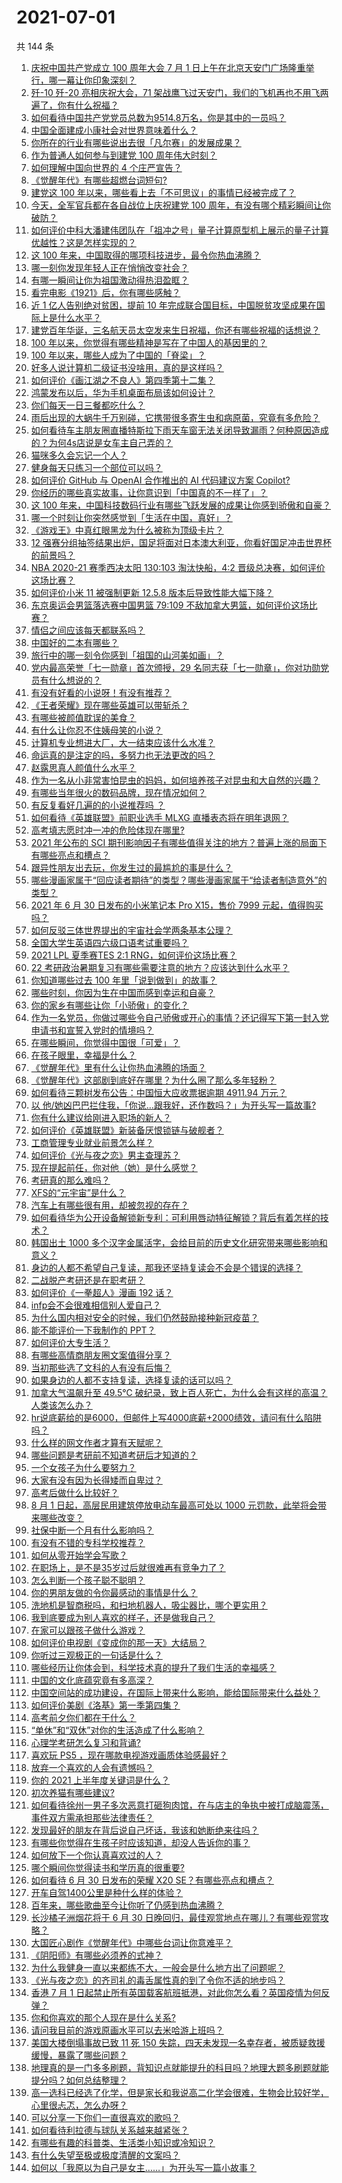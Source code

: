 # 2021-07-01

共 144 条

<!-- BEGIN -->
<!-- 最后更新时间 Thu Jul 01 2021 17:02:03 GMT+0800 (China Standard Time) -->

1. [庆祝中国共产党成立 100 周年大会 7 月 1
   日上午在北京天安门广场隆重举行，哪一幕让你印象深刻？](https://www.zhihu.com/question/469219832)
2. [歼-10 歼-20 亮相庆祝大会，71
   架战鹰飞过天安门，我们的飞机再也不用飞两遍了，你有什么祝福？](https://www.zhihu.com/question/469230952)
3. [如何看待中国共产党党员总数为9514.8万名，你是其中的一员吗？](https://www.zhihu.com/question/469009557)
4. [中国全面建成小康社会对世界意味着什么？](https://www.zhihu.com/question/469243529)
5. [你所在的行业有哪些说出去很「凡尔赛」的发展成果？](https://www.zhihu.com/question/447184680)
6. [作为普通人如何参与到建党 100 周年伟大时刻？](https://www.zhihu.com/question/468953292)
7. [如何理解中国向世界的 4 个庄严宣告？](https://www.zhihu.com/question/469269512)
8. [《觉醒年代》有哪些超燃台词短句?](https://www.zhihu.com/question/463340352)
9. [建党这 100 年以来，哪些看上去「不可思议」的事情已经被完成了？](https://www.zhihu.com/question/468798487)
10. [今天，全军官兵都在各自战位上庆祝建党 100
    周年，有没有哪个精彩瞬间让你破防？](https://www.zhihu.com/question/469245739)
11. [如何评价中科大潘建伟团队在「祖冲之号」量子计算原型机上展示的量子计算优越性？这是怎样实现的？](https://www.zhihu.com/question/468741820)
12. [这 100 年来，中国取得的哪项科技进步，最令你热血沸腾？](https://www.zhihu.com/question/469247582)
13. [哪一刻你发现年轻人正在悄悄改变社会？](https://www.zhihu.com/question/447184915)
14. [有哪一瞬间让你为祖国激动得热泪盈眶？](https://www.zhihu.com/question/276636947)
15. [看完电影《1921》后，你有哪些感触？](https://www.zhihu.com/question/468567972)
16. [近 1 亿人告别绝对贫困，提前 10
    年完成联合国目标，中国脱贫攻坚成果在国际上是什么水平？](https://www.zhihu.com/question/446264543)
17. [建党百年华诞，三名航天员太空发来生日祝福，你还有哪些祝福的话想说？](https://www.zhihu.com/question/469119958)
18. [100 年以来，你觉得有哪些精神是写在了中国人的基因里的？](https://www.zhihu.com/question/468804235)
19. [100 年以来，哪些人成为了中国的「脊梁」？](https://www.zhihu.com/question/469067940)
20. [好多人说计算机二级证书没啥用，真的是这样吗？](https://www.zhihu.com/question/432050455)
21. [如何评价《画江湖之不良人》第四季第十二集？](https://www.zhihu.com/question/467933480)
22. [鸿蒙发布以后，华为手机桌面布局该如何设计？](https://www.zhihu.com/question/462891140)
23. [你们每天一日三餐都吃什么？](https://www.zhihu.com/question/307237785)
24. [雨后出现的大蜗牛千万别碰，它携带很多寄生虫和病原菌，究竟有多危险？](https://www.zhihu.com/question/468733508)
25. [如何看待车主朋友圈直播特斯拉下雨天车窗无法关闭导致漏雨？何种原因造成的？为何4s店说是女车主自己弄的？](https://www.zhihu.com/question/468832311)
26. [猫咪多久会忘记一个人？](https://www.zhihu.com/question/284146536)
27. [健身每天只练习一个部位可以吗？](https://www.zhihu.com/question/402800360)
28. [如何评价 GitHub 与 OpenAI 合作推出的 AI 代码建议方案
    Copilot?](https://www.zhihu.com/question/468950598)
29. [你经历的哪些真实故事，让你意识到「中国真的不一样了」？](https://www.zhihu.com/question/429896850)
30. [这 100
    年来，中国科技数码行业有哪些飞跃发展的成果让你感到骄傲和自豪？](https://www.zhihu.com/question/468832684)
31. [哪一个时刻让你突然感觉到「生活在中国，真好」？](https://www.zhihu.com/question/446990478)
32. [《游戏王》中真红眼黑龙为什么被称为顶级卡片？](https://www.zhihu.com/question/24348322)
33. [12
    强赛分组抽签结果出炉，国足将面对日本澳大利亚，你看好国足冲击世界杯的前景吗？](https://www.zhihu.com/question/469309297)
34. [NBA 2020-21 赛季西决太阳 130:103 淘汰快船，4:2
    晋级总决赛，如何评价这场比赛？](https://www.zhihu.com/question/469222349)
35. [如何评价小米 11 被强制更新 12.5.8
    版本后导致性能大幅下降？](https://www.zhihu.com/question/466557336)
36. [东京奥运会男篮落选赛中国男篮 79:109
    不敌加拿大男篮，如何评价这场比赛？](https://www.zhihu.com/question/469226684)
37. [情侣之间应该每天都联系吗？](https://www.zhihu.com/question/447408356)
38. [中国好的二本有哪些？](https://www.zhihu.com/question/282553012)
39. [旅行中的哪一刻令你感到「祖国的山河美如画」？](https://www.zhihu.com/question/468764145)
40. [党内最高荣誉「七一勋章」首次颁授，29
    名同志获「七一勋章」，你对功勋党员有什么想说的？](https://www.zhihu.com/question/468683456)
41. [有没有好看的小说呀！有没有推荐？](https://www.zhihu.com/question/460332262)
42. [《王者荣耀》现在哪些英雄可以带斩杀？](https://www.zhihu.com/question/466600116)
43. [有哪些被颜值耽误的美食？](https://www.zhihu.com/question/463302536)
44. [有什么让你忍不住姨母笑的小说？](https://www.zhihu.com/question/443447926)
45. [计算机专业想进大厂，大一结束应该什么水准？](https://www.zhihu.com/question/450241362)
46. [命运真的是注定的吗，多努力也无法更改的吗？](https://www.zhihu.com/question/468059308)
47. [赵露思真人颜值什么水平？](https://www.zhihu.com/question/463920907)
48. [作为一名从小非常害怕昆虫的妈妈，如何培养孩子对昆虫和大自然的兴趣？](https://www.zhihu.com/question/468299114)
49. [有哪些当年很火的数码品牌，现在情况如何？](https://www.zhihu.com/question/468998828)
50. [有反复看好几遍的的小说推荐吗 ？](https://www.zhihu.com/question/440336071)
51. [如何看待《英雄联盟》前职业选手 MLXG 直播表态将在明年退网？](https://www.zhihu.com/question/466700437)
52. [高考填志愿时冲一冲的危险体现在哪里?](https://www.zhihu.com/question/463379231)
53. [2021 年公布的 SCI
    期刊影响因子有哪些值得关注的地方？普遍上涨的局面下有哪些亮点和槽点？](https://www.zhihu.com/question/469074125)
54. [跟异性朋友出去玩，你发生过的最尴尬的事是什么？](https://www.zhihu.com/question/281832872)
55. [哪些漫画家属于“回应读者期待”的类型？哪些漫画家属于“给读者制造意外”的类型？](https://www.zhihu.com/question/465732488)
56. [2021 年 6 月 30 日发布的小米笔记本 Pro X15，售价 7999
    元起，值得购买吗？](https://www.zhihu.com/question/469004337)
57. [如何反驳三体世界提出的宇宙社会学两条基本公理？](https://www.zhihu.com/question/468377300)
58. [全国大学生英语四六级口语考试重要吗？](https://www.zhihu.com/question/26065237)
59. [2021 LPL 夏季赛TES 2:1
    RNG，如何评价这场比赛？](https://www.zhihu.com/question/469157245)
60. [22 考研政治暑期复习有哪些需要注意的地方？应该达到什么水平？](https://www.zhihu.com/question/468444270)
61. [你知道哪些过去 100 年里「说到做到」的故事？](https://www.zhihu.com/question/464242642)
62. [哪些时刻，你因为生在中国而感到幸运和自豪？](https://www.zhihu.com/question/460117828)
63. [你的家乡有哪些让你「小骄傲」的变化？](https://www.zhihu.com/question/447184809)
64. [作为一名党员，你做过哪些令自己骄傲或开心的事情？还记得写下第一封入党申请书和宣誓入党时的情境吗？](https://www.zhihu.com/question/454178081)
65. [在哪些瞬间，你觉得中国很「可爱」？](https://www.zhihu.com/question/455857255)
66. [在孩子眼里，幸福是什么？](https://www.zhihu.com/question/461502258)
67. [《觉醒年代》里有什么让你热血沸腾的场面？](https://www.zhihu.com/question/463613258)
68. [《觉醒年代》这部剧到底好在哪里？为什么圈了那么多年轻粉？](https://www.zhihu.com/question/459410613)
69. [如何看待三颗树发布公告：中国恒大应收票据逾期 4911.94
    万元？](https://www.zhihu.com/question/468886248)
70. [以
    他/她凶巴巴拦住我，「你说…跟我好，还作数吗？」为开头写一篇故事?](https://www.zhihu.com/question/468253321)
71. [你有什么建议给刚进入职场的新人？](https://www.zhihu.com/question/286235997)
72. [如何评价《英雄联盟》新装备厌恨锁链与破舰者？](https://www.zhihu.com/question/467671343)
73. [工商管理专业就业前景怎么样？](https://www.zhihu.com/question/20294355)
74. [如何评价《光与夜之恋》男主查理苏？](https://www.zhihu.com/question/466812225)
75. [现在提起前任，你对他（她）是什么感觉？](https://www.zhihu.com/question/457793688)
76. [考研真的那么难吗？](https://www.zhihu.com/question/307289551)
77. [XFS的“元宇宙”是什么？](https://www.zhihu.com/question/468881865)
78. [汽车上有哪些很有用，却被忽视的存在？](https://www.zhihu.com/question/428421530)
79. [如何看待华为公开设备解锁新专利：可利用唇动特征解锁？背后有着怎样的技术？](https://www.zhihu.com/question/468759652)
80. [韩国出土 1000
    多个汉字金属活字，会给目前的历史文化研究带来哪些影响和意义？](https://www.zhihu.com/question/468965792)
81. [身边的人都不希望自己复读，那我还坚持复读会不会是个错误的选择？](https://www.zhihu.com/question/467184183)
82. [二战脱产考研还是在职考研？](https://www.zhihu.com/question/459314874)
83. [如何评价《一拳超人》漫画 192 话？](https://www.zhihu.com/question/468006367)
84. [infp会不会很难相信别人爱自己？](https://www.zhihu.com/question/468342285)
85. [为什么国内相对安全的时候，我们仍然鼓励接种新冠疫苗？](https://www.zhihu.com/question/460128927)
86. [能不能评价一下我制作的 PPT？](https://www.zhihu.com/question/460696678)
87. [如何评价大专生活？](https://www.zhihu.com/question/295193493)
88. [有哪些高情商朋友圈文案值得分享？](https://www.zhihu.com/question/464250111)
89. [当初那些选了文科的人有没有后悔？](https://www.zhihu.com/question/462661816)
90. [如果身边的人都不支持复读，选择复读的话可以吗？](https://www.zhihu.com/question/466272688)
91. [加拿大气温飙升至 49.5℃
    破纪录，致上百人死亡，为什么会有这样的高温？人类该怎么办？](https://www.zhihu.com/question/468776258)
92. [hr说底薪给的是6000，但邮件上写4000底薪+2000绩效，请问有什么陷阱吗？](https://www.zhihu.com/question/279752230)
93. [什么样的网文作者才算有天赋呢？](https://www.zhihu.com/question/469198619)
94. [哪些问题是考研前不知道考研后才知道的？](https://www.zhihu.com/question/269429538)
95. [一个女孩子为什么要努力？](https://www.zhihu.com/question/38936016)
96. [大家有没有因为长得矮而自卑过？](https://www.zhihu.com/question/404131523)
97. [高考后做什么比较好？](https://www.zhihu.com/question/461598440)
98. [8 月 1 日起，高层民用建筑停放电动车最高可处以 1000
    元罚款，此举将会带来哪些改变？](https://www.zhihu.com/question/469014496)
99. [社保中断一个月有什么影响吗？](https://www.zhihu.com/question/304891093)
100. [有没有不错的专科学校推荐？](https://www.zhihu.com/question/286133002)
101. [如何从零开始学会写歌？](https://www.zhihu.com/question/20437561)
102. [在职场上，是不是35岁过后就很难再有竞争力了？](https://www.zhihu.com/question/468346955)
103. [怎么判断一个孩子聪不聪明？](https://www.zhihu.com/question/460441961)
104. [你的男朋友做的令你最感动的事情是什么？](https://www.zhihu.com/question/22586649)
105. [洗地机是智商税吗，和扫地机器人，吸尘器比，哪个更实用？](https://www.zhihu.com/question/418512921)
106. [我到底要成为别人喜欢的样子，还是做我自己？](https://www.zhihu.com/question/460688669)
107. [在家可以跟孩子做什么游戏？](https://www.zhihu.com/question/391201046)
108. [如何评价电视剧《变成你的那一天》大结局？](https://www.zhihu.com/question/468042255)
109. [你听过三观极正的一句话是什么？](https://www.zhihu.com/question/316797926)
110. [哪些经历让你体会到，科学技术真的提升了我们生活的幸福感？](https://www.zhihu.com/question/459895565)
111. [中国的文化底蕴究竟有多高深？](https://www.zhihu.com/question/277040928)
112. [中国空间站的成功建设，在国际上带来什么影响，能给国际带来什么益处？](https://www.zhihu.com/question/465703732)
113. [如何评价美剧《洛基》第一季第四集？](https://www.zhihu.com/question/468004011)
114. [高考前夕你们都在干什么？](https://www.zhihu.com/question/463928370)
115. [“单休”和“双休”对你的生活造成了什么影响？](https://www.zhihu.com/question/464274735)
116. [心理学考研怎么复习和背诵?](https://www.zhihu.com/question/398130578)
117. [喜欢玩 PS5 ，现在哪款电视游戏画质体验感最好？](https://www.zhihu.com/question/468443671)
118. [放弃一个喜欢的人会有遗憾吗？](https://www.zhihu.com/question/467518860)
119. [你的 2021 上半年度关键词是什么？](https://www.zhihu.com/question/468483023)
120. [初次养猫有哪些建议?](https://www.zhihu.com/question/466558437)
121. [如何看待徐州一男子多次恶意打砸狗肉馆，在与店主的争执中被打成脑震荡，事件双方需承担那些法律责任？](https://www.zhihu.com/question/467649024)
122. [发现最好的朋友在背后说自己坏话，我该和她断绝来往吗？](https://www.zhihu.com/question/463316530)
123. [有哪些你觉得在生孩子时应该知道，却没人告诉你的事？](https://www.zhihu.com/question/296368004)
124. [如何放下一个你认真喜欢过的人？](https://www.zhihu.com/question/466673263)
125. [哪个瞬间你觉得读书和学历真的很重要?](https://www.zhihu.com/question/466797792)
126. [如何看待 6 月 30 日发布的荣耀 X20
     SE？有哪些亮点和槽点？](https://www.zhihu.com/question/468990859)
127. [开车自驾1400公里是种什么样的体验？](https://www.zhihu.com/question/465961379)
128. [百年来，哪些歌曲至今让你听了仍感到热血沸腾？](https://www.zhihu.com/question/455864364)
129. [长沙橘子洲烟花将于 6 月 30
     日晚回归，最佳观赏地点在哪儿？有哪些观赏攻略？](https://www.zhihu.com/question/468494209)
130. [大国匠心剧作《觉醒年代》中哪些台词让你意难平？](https://www.zhihu.com/question/461299889)
131. [《阴阳师》有哪些必须养的式神？](https://www.zhihu.com/question/311961456)
132. [为什么我健身一直以来都练不大，一般会是什么地方出了问题呢？](https://www.zhihu.com/question/461175616)
133. [《光与夜之恋》的齐司礼的毒舌属性真的到了令你不适的地步吗？](https://www.zhihu.com/question/468522825)
134. [香港 7 月 1
     日起禁止所有英国载客航班抵港，对此你怎么看？英国疫情为何反弹？](https://www.zhihu.com/question/468775842)
135. [你和你喜欢的那个人现在是什么关系?](https://www.zhihu.com/question/467896413)
136. [请问我目前的游戏原画水平可以去米哈游上班吗？](https://www.zhihu.com/question/441867303)
137. [美国大楼倒塌事故已致 11 死 150
     失踪，四天未发现一名幸存者，被质疑救援缓慢，暴露了哪些问题？](https://www.zhihu.com/question/468831412)
138. [地理真的是一门多多刷题，背知识点就能提升的科目吗？地理大题多刷题就能提分吗？如何总结整理？](https://www.zhihu.com/question/458351725)
139. [高一选科已经选了化学，但是家长和我说高二化学会很难，生物会比较好学，心里很忐忑，怎么办呀？](https://www.zhihu.com/question/416822698)
140. [可以分享一下你们一直很喜欢的歌吗？](https://www.zhihu.com/question/466865043)
141. [如何看待利拉德与球队关系越来越紧张？](https://www.zhihu.com/question/468425818)
142. [有哪些有趣的科普类、生活类小知识或冷知识？](https://www.zhihu.com/question/41128601)
143. [有什么失望至极或极度清醒的文案吗？](https://www.zhihu.com/question/465666518)
144. [如何以「我原以为自己是女主……」为开头写一篇小故事？](https://www.zhihu.com/question/465978427)

<!-- END -->
